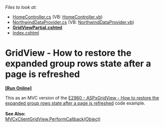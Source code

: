 <!-- default file list -->
*Files to look at*:

* [HomeController.cs](./CS/Controllers/HomeController.cs) (VB: [HomeController.vb](./VB/Controllers/HomeController.vb))
* [NorthwindDataProvider.cs](./CS/Models/NorthwindDataProvider.cs) (VB: [NorthwindDataProvider.vb](./VB/Models/NorthwindDataProvider.vb))
* **[GridViewPartial.cshtml](./CS/Views/Home/GridViewPartial.cshtml)**
* [Index.cshtml](./CS/Views/Home/Index.cshtml)
<!-- default file list end -->
# GridView - How to restore the expanded group rows state after a page is refreshed
<!-- run online -->
**[[Run Online]](https://codecentral.devexpress.com/t360561/)**
<!-- run online end -->


This as an MVC version of the <a href="https://www.devexpress.com/Support/Center/p/E2960">E2960 - ASPxGridView - How to restore the expanded group rows state after a page is refreshed</a> code example.<br><br><strong>See Also:</strong><br><a href="https://docs.devexpress.com/AspNetMvc/js-MVCxClientGridView.PerformCallback(data)">MVCxClientGridView.PerformCallback(Object)</a>

<br/>


